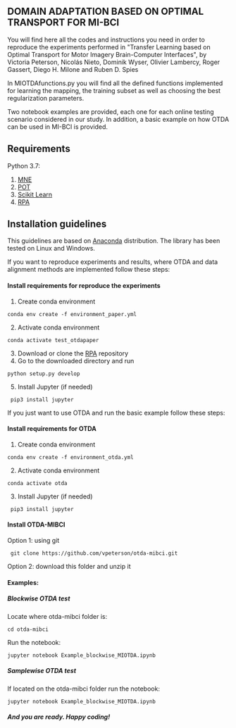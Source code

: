 ## DOMAIN ADAPTATION BASED ON OPTIMAL TRANSPORT FOR MI-BCI

You will find here all the codes and instructions you need in order to reproduce the experiments performed in "Transfer Learning based on Optimal Transport for Motor Imagery Brain-Computer Interfaces", by Victoria Peterson, Nicolás Nieto, Dominik Wyser, Olivier Lambercy, Roger Gassert, Diego H. Milone and Ruben D. Spies

In MIOTDAfunctions.py you will find all the defined functions implemented for learning the mapping, the training subset as well as choosing the best regularization parameters. 

Two notebook examples are provided, each one for each online testing scenario considered in our study. In addition, a basic example on how OTDA can be used in MI-BCI is provided.  
## Requirements
Python 3.7:
1) [MNE](https://mne.tools/stable/index.html)
2) [POT](https://github.com/PythonOT/POT)
3) [Scikit Learn](https://scikit-learn.org/stable/) 
4) [RPA](https://github.com/plcrodrigues/RPA)

## Installation guidelines
This guidelines are based on [Anaconda](https://www.anaconda.com/distribution/) distribution.
The library has been tested on Linux and Windows.

If you want to reproduce experiments and results, where OTDA and data alignment methods are implemented follow these steps:
#### Install requirements for reproduce the experiments
1. Create conda environment
```
conda env create -f environment_paper.yml

```
2. Activate conda environment
```
conda activate test_otdapaper
```
3. Download or clone the [RPA](https://github.com/plcrodrigues/RPA)
 repository
4. Go to the downloaded directory and run
```
python setup.py develop
```
5. Install Jupyter (if needed)
```
 pip3 install jupyter
```

If you just want to use OTDA and run the basic example follow these steps:
#### Install requirements for OTDA
1. Create conda environment
```
conda env create -f environment_otda.yml

```
2. Activate conda environment
```
conda activate otda
```
3. Install Jupyter (if needed)
```
 pip3 install jupyter
```

#### Install OTDA-MIBCI
Option 1: using git
```
 git clone https://github.com/vpeterson/otda-mibci.git
```
Option 2: download this folder and unzip it
#### Examples:
##### Blockwise OTDA test
Locate where otda-mibci folder is:
```
cd otda-mibci
```
Run the notebook:
```
jupyter notebook Example_blockwise_MIOTDA.ipynb
```
##### Samplewise OTDA test
If located on the otda-mibci folder run the notebook:
```
jupyter notebook Example_blockwise_MIOTDA.ipynb
```
##### And you are ready. Happy coding!

